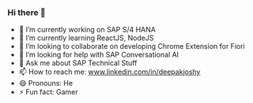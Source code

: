 ### Hi there 👋 


- 🔭 I’m currently working on SAP S/4 HANA
- 🌱 I’m currently learning ReactJS, NodeJS
- 👯 I’m looking to collaborate on developing Chrome Extension for Fiori
- 🤔 I’m looking for help with SAP Conversational AI
- 💬 Ask me about SAP Technical Stuff
- 📫 How to reach me: www.linkedin.com/in/deepakjoshy
- 😄 Pronouns: He
- ⚡ Fun fact: Gamer
